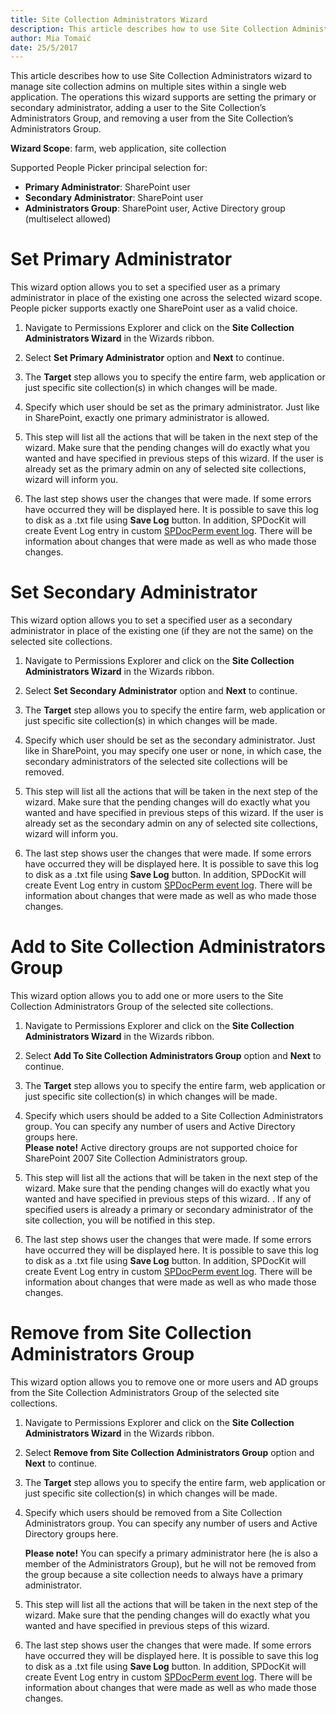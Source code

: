 ```yaml
---
title: Site Collection Administrators Wizard
description: This article describes how to use Site Collection Administrators wizard to manage site collection admins on multiple sites within a single web application.
author: Mia Tomaić
date: 25/5/2017
---
```

This article describes how to use Site Collection Administrators wizard to manage site collection admins on multiple sites within a single web application. The operations this wizard supports are setting the primary or secondary administrator, adding a user to the Site Collection’s Administrators Group, and removing a user from the Site Collection’s Administrators Group.

**Wizard Scope**: farm, web application, site collection

Supported People Picker principal selection for:

* **Primary Administrator**: SharePoint user
* **Secondary Administrator**: SharePoint user
* **Administrators Group**: SharePoint user, Active Directory group (multiselect allowed)

# Set Primary Administrator
This wizard option allows you to set a specified user as a primary administrator in place of the existing one across the selected wizard scope. People picker supports exactly one SharePoint user as a valid choice.
1.  Navigate to Permissions Explorer and click on the **Site Collection Administrators Wizard** in the Wizards ribbon.

2. Select **Set Primary Administrator** option and **Next** to continue.

3. The **Target** step allows you to specify the entire farm, web application or just specific site collection(s) in which changes will be made.

4. Specify which user should be set as the primary administrator. Just like in SharePoint, exactly one primary administrator is allowed.

5. This step will list all the actions that will be taken in the next step of the wizard. Make sure that the pending changes will do exactly what you wanted and have specified in previous steps of this wizard. If the user is already set as the primary admin on any of selected site collections, wizard will inform you.

6. The last step shows user the changes that were made. If some errors have occurred they will be displayed here. It is possible to save this log to disk as a .txt file using **Save Log** button. In addition, SPDocKit will create Event Log entry in custom [SPDocPerm event log](#internal/permission-management/spdockit-permission-managemt-event-log). There will be information about changes that were made as well as who made those changes.

# Set Secondary Administrator 
This wizard option allows you to set a specified user as a secondary administrator in place of the existing one (if they are not the same) on the selected site collections.

1. Navigate to Permissions Explorer and click on the **Site Collection Administrators Wizard** in the Wizards ribbon.

2. Select **Set Secondary Administrator** option and **Next** to continue.

3. The **Target** step allows you to specify the entire farm, web application or just specific site collection(s) in which changes will be made.

4. Specify which user should be set as the secondary administrator. Just like in SharePoint, you may specify one user or none, in which case, the secondary administrators of the selected site collections will be removed.

5. This step will list all the actions that will be taken in the next step of the wizard. Make sure that the pending changes will do exactly what you wanted and have specified in previous steps of this wizard. If the user is already set as the secondary admin on any of selected site collections, wizard will inform you.

6. The last step shows user the changes that were made. If some errors have occurred they will be displayed here. It is possible to save this log to disk as a .txt file using **Save Log** button. In addition, SPDocKit will create Event Log entry in custom [SPDocPerm event log](#internal/permission-manager/spdockit-permission-manager-event-log). There will be information about changes that were made as well as who made those changes.

# Add to Site Collection Administrators Group
This wizard option allows you to add one or more users to the Site Collection Administrators Group of the selected site collections.

1. Navigate to Permissions Explorer and click on the **Site Collection Administrators Wizard** in the Wizards ribbon.

2. Select **Add To Site Collection Administrators Group** option and **Next** to continue.

3. The **Target** step allows you to specify the entire farm, web application or just specific site collection(s) in which changes will be made.

4. Specify which users should be added to a Site Collection Administrators group. You can specify any number of users and Active Directory groups here.  
**Please note!** Active directory groups are not supported choice for SharePoint 2007 Site Collection Administrators group.

5. This step will list all the actions that will be taken in the next step of the wizard. Make sure that the pending changes will do exactly what you wanted and have specified in previous steps of this wizard. . If any of specified users is already a primary or secondary administrator of the site collection, you will be notified in this step.

6. The last step shows user the changes that were made. If some errors have occurred they will be displayed here. It is possible to save this log to disk as a .txt file using **Save Log** button. In addition, SPDocKit will create Event Log entry in custom [SPDocPerm event log](#internal/permission-management/spdockit-permission-management-event-log). There will be information about changes that were made as well as who made those changes.

# Remove from Site Collection Administrators Group
This wizard option allows you to remove one or more users and AD groups from the Site Collection Administrators Group of the selected site collections.

1. Navigate to Permissions Explorer and click on the **Site Collection Administrators Wizard** in the Wizards ribbon.

2. Select **Remove from Site Collection Administrators Group** option and **Next** to continue.

3. The **Target** step allows you to specify the entire farm, web application or just specific site collection(s) in which changes will be made.

4. Specify which users should be removed from a Site Collection Administrators group. You can specify any number of users and Active Directory groups here.

    **Please note!** You can specify a primary administrator here (he is also a member of the Administrators Group), but he will not be removed from the group because a site collection needs to always have a primary administrator.

5. This step will list all the actions that will be taken in the next step of the wizard. Make sure that the pending changes will do exactly what you wanted and have specified in previous steps of this wizard.

6.  The last step shows user the changes that were made. If some errors have occurred they will be displayed here. It is possible to save this log to disk as a .txt file using **Save Log** button. In addition, SPDocKit will create Event Log entry in custom [SPDocPerm event log](#internal/permission-management/spdockit-permission-management-event-log). There will be information about changes that were made as well as who made those changes.
